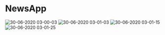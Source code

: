 # NewsApp

![30-06-2020 03-00-03](https://user-images.githubusercontent.com/18082857/86051204-40dc1700-ba7f-11ea-902e-50f17bcba2a3.jpg)
![30-06-2020 03-01-03](https://user-images.githubusercontent.com/18082857/86051207-420d4400-ba7f-11ea-9539-bd85a8f6eb3e.jpg)
![30-06-2020 03-01-15](https://user-images.githubusercontent.com/18082857/86051209-42a5da80-ba7f-11ea-8c63-c4e7ff1ec2b2.jpg)
![30-06-2020 03-01-25](https://user-images.githubusercontent.com/18082857/86051211-433e7100-ba7f-11ea-89b6-5e263b5e9f94.jpg)
